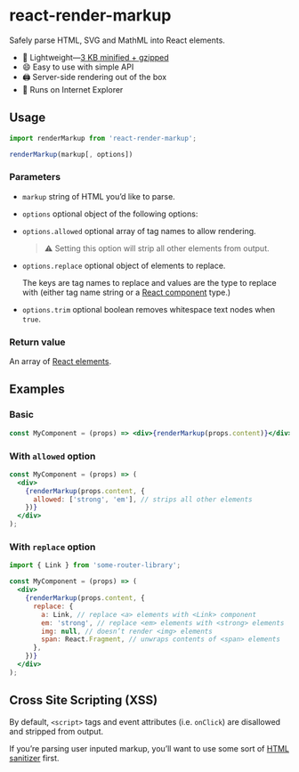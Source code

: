 # react-render-markup

Safely parse HTML, SVG and MathML into React elements.

- :gift: Lightweight—[3 KB minified + gzipped](https://bundlephobia.com/result?p=react-render-markup)
- :smile: Easy to use with simple API
- :printer: Server-side rendering out of the box
- :dolphin: Runs on Internet Explorer

## Usage

```js
import renderMarkup from 'react-render-markup';

renderMarkup(markup[, options])
```

### Parameters

- `markup` string of HTML you’d like to parse.
- `options` optional object of the following options:
- `options.allowed` optional array of tag names to allow rendering.

  > :warning: Setting this option will strip all other elements from output.

- `options.replace` optional object of elements to replace.

  The keys are tag names to replace and values are the type to replace with (either tag name string or a [React component](https://reactjs.org/docs/components-and-props.html) type.)

- `options.trim` optional boolean removes whitespace text nodes when `true`.

### Return value

An array of [React elements](https://reactjs.org/docs/rendering-elements.html).

## Examples

### Basic

```jsx
const MyComponent = (props) => <div>{renderMarkup(props.content)}</div>;
```

### With `allowed` option

```jsx
const MyComponent = (props) => (
  <div>
    {renderMarkup(props.content, {
      allowed: ['strong', 'em'], // strips all other elements
    })}
  </div>
);
```

### With `replace` option

```jsx
import { Link } from 'some-router-library';

const MyComponent = (props) => (
  <div>
    {renderMarkup(props.content, {
      replace: {
        a: Link, // replace <a> elements with <Link> component
        em: 'strong', // replace <em> elements with <strong> elements
        img: null, // doesn’t render <img> elements
        span: React.Fragment, // unwraps contents of <span> elements
      },
    })}
  </div>
);
```

## Cross Site Scripting (XSS)

By default, `<script>` tags and event attributes (i.e. `onClick`) are disallowed and stripped from output.

If you’re parsing user inputed markup, you’ll want to use some sort of [HTML sanitizer](https://www.npmjs.com/search?q=html%20sanitizer&page=1&ranking=optimal) first.

